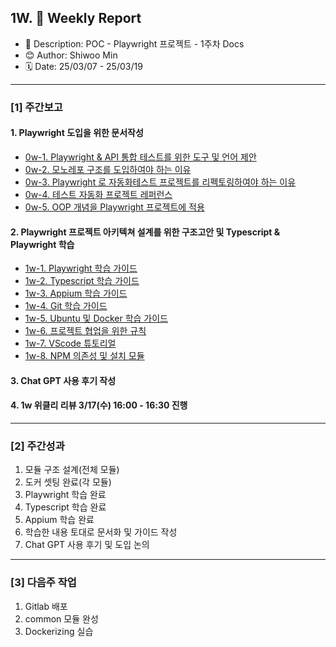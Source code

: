 ## 1W. 📝 Weekly Report

- 📌 Description: POC - Playwright 프로젝트 - 1주차 Docs
- 😊 Author: Shiwoo Min
- 🗓️ Date: 25/03/07 - 25/03/19

---

### [1] 주간보고

#### 1. Playwright 도입을 위한 문서작성

- [0w-1. Playwright & API 통합 테스트를 위한 도구 및 언어 제안](docs/0w-1_Recommended_Playwright&API.md)
- [0w-2. 모노레포 구조를 도입하여야 하는 이유](docs/0w-1_Recommended_Playwright&API.md)
- [0w-3. Playwright 로 자동화테스트 프로젝트를 리펙토링하여야 하는 이유](docs/0w-3_Refactoring_With_Playwright.md)
- [0w-4. 테스트 자동화 프로젝트 레퍼런스](docs/0w-4_Reference.md)
- [0w-5. OOP 개념을 Playwright 프로젝트에 적용](docs/0w-5_OOP_Concepts.md)

#### 2. Playwright 프로젝트 아키텍쳐 설계를 위한 구조고안 및 Typescript & Playwright 학습

- [1w-1. Playwright 학습 가이드](docs/1w-1_Playwright_Guide.md)
- [1w-2. Typescript 학습 가이드](docs/1w-2_Typescript_Guide.md)
- [1w-3. Appium 학습 가이드](docs/1w-3_Appium-Guide.md)
- [1w-4. Git 학습 가이드](docs/1w-4_Git-Guide.md)
- [1w-5. Ubuntu 및 Docker 학습 가이드](docs/1w-5_Ubuntu&Docker-Guide.md)
- [1w-6. 프로젝트 협업을 위한 규칙](docs/1w-6_NamingConventions.md)
- [1w-7. VScode 튜토리얼](docs/1w-7_VScode-extensions.md)
- [1w-8. NPM 의존성 및 설치 모듈](docs/1w-8_NPM-related.md)

#### 3. Chat GPT 사용 후기 작성

#### 4. 1w 위클리 리뷰 3/17(수) 16:00 - 16:30 진행

---

### [2] 주간성과

1. 모듈 구조 설계(전체 모듈)
2. 도커 셋팅 완료(각 모듈)
3. Playwright 학습 완료
4. Typescript 학습 완료
5. Appium 학습 완료
6. 학습한 내용 토대로 문서화 및 가이드 작성
7. Chat GPT 사용 후기 및 도입 논의

---

### [3] 다음주 작업

1. Gitlab 배포
2. common 모듈 완성
3. Dockerizing 실습

